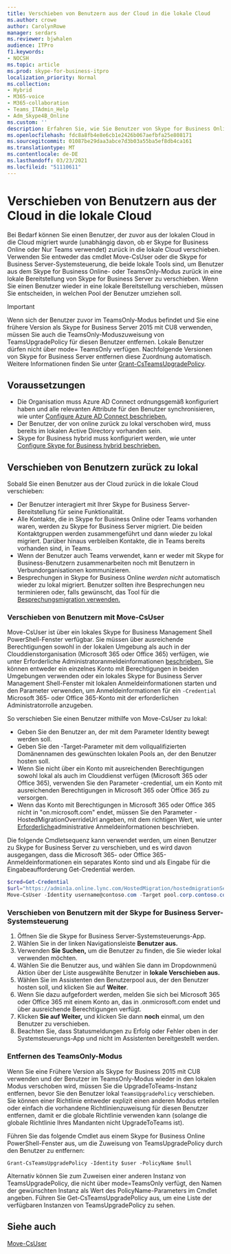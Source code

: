 ```yaml
---
title: Verschieben von Benutzern aus der Cloud in die lokale Cloud
ms.author: crowe
author: CarolynRowe
manager: serdars
ms.reviewer: bjwhalen
audience: ITPro
f1.keywords:
- NOCSH
ms.topic: article
ms.prod: skype-for-business-itpro
localization_priority: Normal
ms.collection:
- Hybrid
- M365-voice
- M365-collaboration
- Teams_ITAdmin_Help
- Adm_Skype4B_Online
ms.custom: ''
description: Erfahren Sie, wie Sie Benutzer von Skype for Business Online zu lokal verschieben.
ms.openlocfilehash: fdc8a8fb4e8e6cb1e2426b067aefbfa25e808171
ms.sourcegitcommit: 01087be29daa3abce7d3b03a55ba5ef8db4ca161
ms.translationtype: MT
ms.contentlocale: de-DE
ms.lasthandoff: 03/23/2021
ms.locfileid: "51110611"
---
```

# <a name="move-users-from-the-cloud-to-on-premises"></a>Verschieben von Benutzern aus der Cloud in die lokale Cloud 

Bei Bedarf können Sie einen Benutzer, der zuvor aus der lokalen Cloud in die Cloud migriert wurde (unabhängig davon, ob er Skype for Business Online oder Nur Teams verwendet) zurück in die lokale Cloud verschieben. Verwenden Sie entweder das cmdlet Move-CsUser oder die Skype for Business Server-Systemsteuerung, die beide lokale Tools sind, um Benutzer aus dem Skype for Business Online- oder TeamsOnly-Modus zurück in eine lokale Bereitstellung von Skype for Business Server zu verschieben. Wenn Sie einen Benutzer wieder in eine lokale Bereitstellung verschieben, müssen Sie entscheiden, in welchen Pool der Benutzer umziehen soll.

> [!Important]
> Wenn sich der Benutzer zuvor im TeamsOnly-Modus befindet und Sie eine frühere Version als Skype for Business Server 2015 mit CU8 verwenden, müssen Sie auch die TeamsOnly-Moduszuweisung von TeamsUpgradePolicy für diesen Benutzer entfernen. Lokale Benutzer dürfen nicht über mode= TeamsOnly verfügen.  Nachfolgende Versionen von Skype for Business Server entfernen diese Zuordnung automatisch. Weitere Informationen finden Sie unter [Grant-CsTeamsUpgradePolicy](/powershell/module/skype/grant-csteamsupgradepolicy).

## <a name="prerequisites"></a>Voraussetzungen

- Die Organisation muss Azure AD Connect ordnungsgemäß konfiguriert haben und alle relevanten Attribute für den Benutzer synchronisieren, wie unter [Configure Azure AD Connect beschrieben.](configure-azure-ad-connect.md)
- Der Benutzer, der von online zurück zu lokal verschoben wird, muss bereits im lokalen Active Directory vorhanden sein.
- Skype for Business hybrid muss konfiguriert werden, wie unter [Configure Skype for Business hybrid beschrieben.](configure-federation-with-skype-for-business-online.md)

## <a name="moving-users-back-to-on-premises"></a>Verschieben von Benutzern zurück zu lokal

Sobald Sie einen Benutzer aus der Cloud zurück in die lokale Cloud verschieben:

- Der Benutzer interagiert mit Ihrer Skype for Business Server-Bereitstellung für seine Funktionalität. 
- Alle Kontakte, die in Skype for Business Online oder Teams vorhanden waren, werden zu Skype for Business Server migriert. Die beiden Kontaktgruppen werden zusammengeführt und dann wieder zu lokal migriert.  Darüber hinaus verbleiben Kontakte, die in Teams bereits vorhanden sind, in Teams.
- Wenn der Benutzer auch Teams verwendet, kann er weder mit Skype for Business-Benutzern zusammenarbeiten noch mit Benutzern in Verbundorganisationen kommunizieren.
- Besprechungen in Skype for Business Online *werden nicht* automatisch wieder zu lokal migriert. Benutzer sollten ihre Besprechungen neu terminieren oder, falls gewünscht, das Tool für die [Besprechungsmigration verwenden.](https://support.office.com/article/2b525fe6-ed0f-4331-b533-c31546fcf4d4)

### <a name="move-users-with-move-csuser"></a>Verschieben von Benutzern mit Move-CsUser

Move-CsUser ist über ein lokales Skype for Business Management Shell PowerShell-Fenster verfügbar. Sie müssen über ausreichende Berechtigungen sowohl in der lokalen Umgebung als auch in der Clouddienstorganisation (Microsoft 365 oder Office 365) verfügen, wie unter Erforderliche Administratoranmeldeinformationen [beschrieben.](move-users-between-on-premises-and-cloud.md#required-administrative-credentials) Sie können entweder ein einzelnes Konto mit Berechtigungen in beiden Umgebungen verwenden oder ein lokales Skype for Business Server Management Shell-Fenster mit lokalen Anmeldeinformationen starten und den Parameter verwenden, um Anmeldeinformationen für ein `-Credential` Microsoft 365- oder Office 365-Konto mit der erforderlichen Administratorrolle anzugeben.

So verschieben Sie einen Benutzer mithilfe von Move-CsUser zu lokal:

- Geben Sie den Benutzer an, der mit dem Parameter Identity bewegt werden soll.
- Geben Sie den -Target-Parameter mit dem vollqualifizierten Domänennamen des gewünschten lokalen Pools an, der den Benutzer hosten soll.
- Wenn Sie nicht über ein Konto mit ausreichenden Berechtigungen sowohl lokal als auch im Clouddienst verfügen (Microsoft 365 oder Office 365), verwenden Sie den Parameter -credential, um ein Konto mit ausreichenden Berechtigungen in Microsoft 365 oder Office 365 zu versorgen.
- Wenn das Konto mit Berechtigungen in Microsoft 365 oder Office 365 nicht in "on.microsoft.com" endet, müssen Sie den Parameter -HostedMigrationOverrideUrl angeben, mit dem richtigen Wert, wie unter [Erforderliche](move-users-between-on-premises-and-cloud.md#required-administrative-credentials)administrative Anmeldeinformationen beschrieben.

Die folgende Cmdletsequenz kann verwendet werden, um einen Benutzer zu Skype for Business Server zu verschieben, und es wird davon ausgegangen, dass die Microsoft 365- oder Office 365-Anmeldeinformationen ein separates Konto sind und als Eingabe für die Eingabeaufforderung Get-Credential werden.

```PowerShell
$cred=Get-Credential
$url="https://admin1a.online.lync.com/HostedMigration/hostedmigrationService.svc"
Move-CsUser -Identity username@contoso.com -Target pool.corp.contoso.com -Credential $cred -HostedMigrationOverrideUrl $url
```

### <a name="move-users-with-the-skype-for-business-server-control-panel"></a>Verschieben von Benutzern mit der Skype for Business Server-Systemsteuerung

1. Öffnen Sie die Skype for Business Server-Systemsteuerungs-App.
2. Wählen Sie in der linken Navigationsleiste **Benutzer aus.**
3. Verwenden **Sie Suchen,** um die Benutzer zu finden, die Sie wieder lokal verwenden möchten.
4. Wählen Sie die Benutzer aus,  und wählen Sie dann im Dropdownmenü Aktion über der Liste ausgewählte Benutzer in **lokale Verschieben aus.**
5. Wählen Sie im Assistenten den Benutzerpool aus, der den Benutzer hosten soll, und klicken Sie auf **Weiter**.
6. Wenn Sie dazu aufgefordert werden, melden Sie sich bei Microsoft 365 oder Office 365 mit einem Konto an, das in .onmicrosoft.com endet und über ausreichende Berechtigungen verfügt.
7. Klicken **Sie auf Weiter,** und klicken Sie dann **noch** einmal, um den Benutzer zu verschieben.
8. Beachten Sie, dass Statusmeldungen zu Erfolg oder Fehler oben in der Systemsteuerungs-App und nicht im Assistenten bereitgestellt werden.

### <a name="removing-teamsonly-mode"></a>Entfernen des TeamsOnly-Modus

Wenn Sie eine Frühere Version als Skype for Business 2015 mit CU8 verwenden und der Benutzer im TeamsOnly-Modus wieder in den lokalen Modus verschoben wird, müssen Sie die UpgradeToTeams-Instanz entfernen, bevor Sie den Benutzer lokal `TeamsUpgradePolicy` verschieben. Sie können einer Richtlinie entweder explizit einen anderen Modus erteilen oder einfach die vorhandene Richtlinienzuweisung für diesen Benutzer entfernen, damit er die globale Richtlinie verwenden kann (solange die globale Richtlinie Ihres Mandanten nicht UpgradeToTeams ist).

Führen Sie das folgende Cmdlet aus einem Skype for Business Online PowerShell-Fenster aus, um die Zuweisung von TeamsUpgradePolicy durch den Benutzer zu entfernen:

`Grant-CsTeamsUpgradePolicy -Identity $user -PolicyName $null`

Alternativ können Sie zum Zuweisen einer anderen Instanz von TeamsUpgradePolicy, die nicht über mode=TeamsOnly verfügt, den Namen der gewünschten Instanz als Wert des PolicyName-Parameters im Cmdlet angeben. Führen Sie Get-CsTeamsUpgradePolicy aus, um eine Liste der verfügbaren Instanzen von TeamsUpgradePolicy zu sehen.


## <a name="see-also"></a>Siehe auch

[Move-CsUser](/powershell/module/skype/move-csuser)